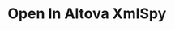 [ThirdPartyAppHomePage]: http://www.altova.com/xml-editor/
<!-- Logo source = http://www.altova.com/images/linktoaltova/xmlspy.png -->
[VersionNumberBadgeURL]: https://vsmarketplacebadge.apphb.com/version/GregTrevellick.OpenInAltovaXmlSpy.svg
[VSMarketplaceUrl]: https://marketplace.visualstudio.com/items?itemName=GregTrevellick.OpenInAltovaXmlSpy
[VSMarketplaceReviewsUrl]: https://marketplace.visualstudio.com/items?itemName=GregTrevellick.OpenInAltovaXmlSpy#review-details

# Open In Altova XmlSpy
